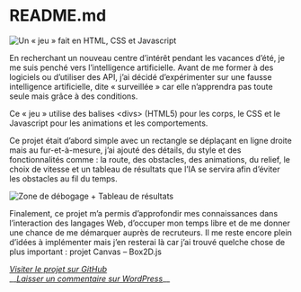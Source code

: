 # README.md

![Un &#xAB; jeu &#xBB; fait en HTML, CSS et Javascript](https://mondesirm.files.wordpress.com/2019/08/aitest-1.png)

En recherchant un nouveau centre d’intérêt pendant les vacances d’été, je me suis penché vers l’intelligence artificielle. Avant de me former à des logiciels ou d’utiliser des API, j’ai décidé d’expérimenter sur une fausse intelligence artificielle, dite « surveillée » car elle n’apprendra pas toute seule mais grâce à des conditions.

Ce « jeu » utilise des balises &lt;divs&gt; \(HTML5\) pour les corps, le CSS et le Javascript pour les animations et les comportements.

Ce projet était d’abord simple avec un rectangle se déplaçant en ligne droite mais au fur-et-à-mesure, j’ai ajouté des détails, du style et des fonctionnalités comme : la route, des obstacles, des animations, du relief, le choix de vitesse et un tableau de résultats que l’IA se servira afin d’éviter les obstacles au fil du temps.

![Zone de d&#xE9;bogage + Tableau de r&#xE9;sultats](https://mondesirm.files.wordpress.com/2019/08/aitest2.png)

Finalement, ce projet m’a permis d’approfondir mes connaissances dans l’interaction des langages Web, d’occuper mon temps libre et de me donner une chance de me démarquer auprès de recruteurs. Il me reste encore plein d’idées à implémenter mais j’en resterai là car j’ai trouvé quelche chose de plus important : projet Canvas – Box2D.js

[_Visiter le projet sur GitHub_](https://github.com/mondesirm/ai-car-game)  
__[_Laisser un commentaire sur WordPress_](https://mondesirm.wordpress.com/portfolio/ai-car-game/#respond)\_\_




